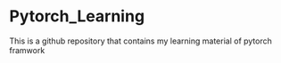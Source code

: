 # Pytorch_Learning
This is a github repository that contains my learning material of pytorch framwork
